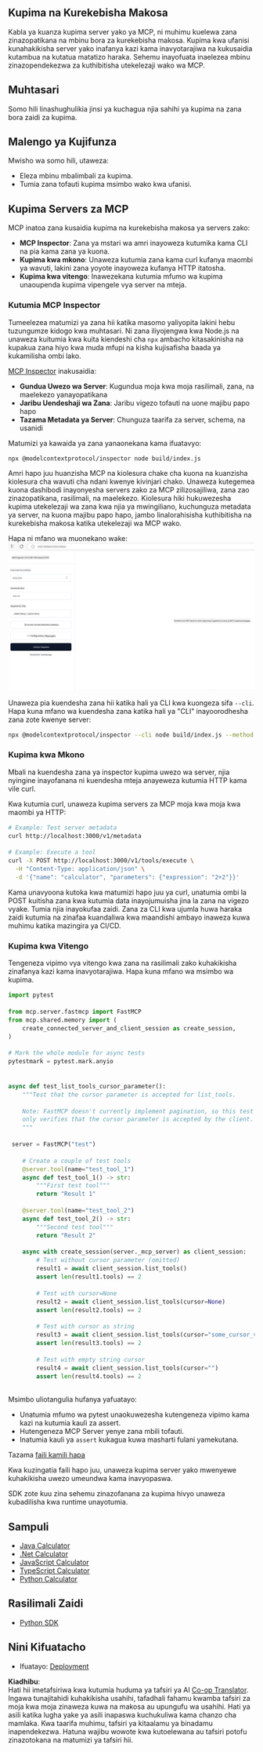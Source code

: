<!--
CO_OP_TRANSLATOR_METADATA:
{
  "original_hash": "e25bc265a51244a7a2d93b3761543a1f",
  "translation_date": "2025-06-13T02:11:10+00:00",
  "source_file": "03-GettingStarted/08-testing/README.md",
  "language_code": "sw"
}
-->
## Kupima na Kurekebisha Makosa

Kabla ya kuanza kupima server yako ya MCP, ni muhimu kuelewa zana zinazopatikana na mbinu bora za kurekebisha makosa. Kupima kwa ufanisi kunahakikisha server yako inafanya kazi kama inavyotarajiwa na kukusaidia kutambua na kutatua matatizo haraka. Sehemu inayofuata inaelezea mbinu zinazopendekezwa za kuthibitisha utekelezaji wako wa MCP.

## Muhtasari

Somo hili linashughulikia jinsi ya kuchagua njia sahihi ya kupima na zana bora zaidi za kupima.

## Malengo ya Kujifunza

Mwisho wa somo hili, utaweza:

- Eleza mbinu mbalimbali za kupima.
- Tumia zana tofauti kupima msimbo wako kwa ufanisi.

## Kupima Servers za MCP

MCP inatoa zana kusaidia kupima na kurekebisha makosa ya servers zako:

- **MCP Inspector**: Zana ya mstari wa amri inayoweza kutumika kama CLI na pia kama zana ya kuona.
- **Kupima kwa mkono**: Unaweza kutumia zana kama curl kufanya maombi ya wavuti, lakini zana yoyote inayoweza kufanya HTTP itatosha.
- **Kupima kwa vitengo**: Inawezekana kutumia mfumo wa kupima unaoupenda kupima vipengele vya server na mteja.

### Kutumia MCP Inspector

Tumeelezea matumizi ya zana hii katika masomo yaliyopita lakini hebu tuzungumze kidogo kwa muhtasari. Ni zana iliyojengwa kwa Node.js na unaweza kuitumia kwa kuita kiendeshi cha `npx` ambacho kitasakinisha na kupakua zana hiyo kwa muda mfupi na kisha kujisafisha baada ya kukamilisha ombi lako.

[MCP Inspector](https://github.com/modelcontextprotocol/inspector) inakusaidia:

- **Gundua Uwezo wa Server**: Kugundua moja kwa moja rasilimali, zana, na maelekezo yanayopatikana
- **Jaribu Uendeshaji wa Zana**: Jaribu vigezo tofauti na uone majibu papo hapo
- **Tazama Metadata ya Server**: Chunguza taarifa za server, schema, na usanidi

Matumizi ya kawaida ya zana yanaonekana kama ifuatavyo:

```bash
npx @modelcontextprotocol/inspector node build/index.js
```

Amri hapo juu huanzisha MCP na kiolesura chake cha kuona na kuanzisha kiolesura cha wavuti cha ndani kwenye kivinjari chako. Unaweza kutegemea kuona dashibodi inayonyesha servers zako za MCP zilizosajiliwa, zana zao zinazopatikana, rasilimali, na maelekezo. Kiolesura hiki hukuwezesha kupima utekelezaji wa zana kwa njia ya mwingiliano, kuchunguza metadata ya server, na kuona majibu papo hapo, jambo linalorahisisha kuthibitisha na kurekebisha makosa katika utekelezaji wa MCP wako.

Hapa ni mfano wa muonekano wake: ![Inspector](../../../../translated_images/connect.141db0b2bd05f096fb1dd91273771fd8b2469d6507656c3b0c9df4b3c5473929.sw.png)

Unaweza pia kuendesha zana hii katika hali ya CLI kwa kuongeza sifa `--cli`. Hapa kuna mfano wa kuendesha zana katika hali ya "CLI" inayoorodhesha zana zote kwenye server:

```sh
npx @modelcontextprotocol/inspector --cli node build/index.js --method tools/list
```

### Kupima kwa Mkono

Mbali na kuendesha zana ya inspector kupima uwezo wa server, njia nyingine inayofanana ni kuendesha mteja anayeweza kutumia HTTP kama vile curl.

Kwa kutumia curl, unaweza kupima servers za MCP moja kwa moja kwa maombi ya HTTP:

```bash
# Example: Test server metadata
curl http://localhost:3000/v1/metadata

# Example: Execute a tool
curl -X POST http://localhost:3000/v1/tools/execute \
  -H "Content-Type: application/json" \
  -d '{"name": "calculator", "parameters": {"expression": "2+2"}}'
```

Kama unavyoona kutoka kwa matumizi hapo juu ya curl, unatumia ombi la POST kuitisha zana kwa kutumia data inayojumuisha jina la zana na vigezo vyake. Tumia njia inayokufaa zaidi. Zana za CLI kwa ujumla huwa haraka zaidi kutumia na zinafaa kuandaliwa kwa maandishi ambayo inaweza kuwa muhimu katika mazingira ya CI/CD.

### Kupima kwa Vitengo

Tengeneza vipimo vya vitengo kwa zana na rasilimali zako kuhakikisha zinafanya kazi kama inavyotarajiwa. Hapa kuna mfano wa msimbo wa kupima.

```python
import pytest

from mcp.server.fastmcp import FastMCP
from mcp.shared.memory import (
    create_connected_server_and_client_session as create_session,
)

# Mark the whole module for async tests
pytestmark = pytest.mark.anyio


async def test_list_tools_cursor_parameter():
    """Test that the cursor parameter is accepted for list_tools.

    Note: FastMCP doesn't currently implement pagination, so this test
    only verifies that the cursor parameter is accepted by the client.
    """

 server = FastMCP("test")

    # Create a couple of test tools
    @server.tool(name="test_tool_1")
    async def test_tool_1() -> str:
        """First test tool"""
        return "Result 1"

    @server.tool(name="test_tool_2")
    async def test_tool_2() -> str:
        """Second test tool"""
        return "Result 2"

    async with create_session(server._mcp_server) as client_session:
        # Test without cursor parameter (omitted)
        result1 = await client_session.list_tools()
        assert len(result1.tools) == 2

        # Test with cursor=None
        result2 = await client_session.list_tools(cursor=None)
        assert len(result2.tools) == 2

        # Test with cursor as string
        result3 = await client_session.list_tools(cursor="some_cursor_value")
        assert len(result3.tools) == 2

        # Test with empty string cursor
        result4 = await client_session.list_tools(cursor="")
        assert len(result4.tools) == 2
    
```

Msimbo uliotangulia hufanya yafuatayo:

- Unatumia mfumo wa pytest unaokuwezesha kutengeneza vipimo kama kazi na kutumia kauli za assert.
- Hutengeneza MCP Server yenye zana mbili tofauti.
- Inatumia kauli ya `assert` kukagua kuwa masharti fulani yamekutana.

Tazama [faili kamili hapa](https://github.com/modelcontextprotocol/python-sdk/blob/main/tests/client/test_list_methods_cursor.py)

Kwa kuzingatia faili hapo juu, unaweza kupima server yako mwenyewe kuhakikisha uwezo umeundwa kama inavyopaswa.

SDK zote kuu zina sehemu zinazofanana za kupima hivyo unaweza kubadilisha kwa runtime unayotumia.

## Sampuli

- [Java Calculator](../samples/java/calculator/README.md)
- [.Net Calculator](../../../../03-GettingStarted/samples/csharp)
- [JavaScript Calculator](../samples/javascript/README.md)
- [TypeScript Calculator](../samples/typescript/README.md)
- [Python Calculator](../../../../03-GettingStarted/samples/python)

## Rasilimali Zaidi

- [Python SDK](https://github.com/modelcontextprotocol/python-sdk)

## Nini Kifuatacho

- Ifuatayo: [Deployment](/03-GettingStarted/09-deployment/README.md)

**Kiadhibu**:  
Hati hii imetafsiriwa kwa kutumia huduma ya tafsiri ya AI [Co-op Translator](https://github.com/Azure/co-op-translator). Ingawa tunajitahidi kuhakikisha usahihi, tafadhali fahamu kwamba tafsiri za moja kwa moja zinaweza kuwa na makosa au upungufu wa usahihi. Hati ya asili katika lugha yake ya asili inapaswa kuchukuliwa kama chanzo cha mamlaka. Kwa taarifa muhimu, tafsiri ya kitaalamu ya binadamu inapendekezwa. Hatuna wajibu wowote kwa kutoelewana au tafsiri potofu zinazotokana na matumizi ya tafsiri hii.